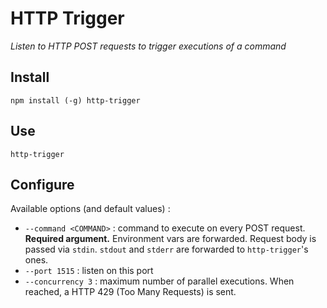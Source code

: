 # HTTP Trigger
_Listen to HTTP POST requests to trigger executions of a command_

## Install
`npm install (-g) http-trigger`

## Use
`http-trigger`

## Configure
Available options (and default values) :
- `--command <COMMAND>` : command to execute on every POST request. **Required argument.** Environment vars are forwarded. Request body is passed via `stdin`. `stdout` and `stderr` are forwarded to `http-trigger`'s ones.
- `--port 1515` : listen on this port
- `--concurrency 3` : maximum number of parallel executions. When reached, a HTTP 429 (Too Many Requests) is sent.
